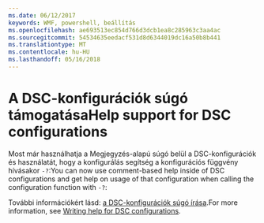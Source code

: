```yaml
---
ms.date: 06/12/2017
keywords: WMF, powershell, beállítás
ms.openlocfilehash: ae693513ec854d766d3dcb1ea8c285963c3aa4ac
ms.sourcegitcommit: 54534635eedacf531d8d6344019dc16a50b8b441
ms.translationtype: MT
ms.contentlocale: hu-HU
ms.lasthandoff: 05/16/2018
---
```

# <a name="help-support-for-dsc-configurations"></a><span data-ttu-id="7b7be-102">A DSC-konfigurációk súgó támogatása</span><span class="sxs-lookup"><span data-stu-id="7b7be-102">Help support for DSC configurations</span></span>

<span data-ttu-id="7b7be-103">Most már használhatja a Megjegyzés-alapú súgó belül a DSC-konfigurációk és használatát, hogy a konfigurálás segítség a konfigurációs függvény hívásakor `-?`:</span><span class="sxs-lookup"><span data-stu-id="7b7be-103">You can now use comment-based help inside of DSC configurations and get help on usage of that configuration when calling the configuration function with `-?`:</span></span>

<span data-ttu-id="7b7be-104">További információkért lásd: [a DSC-konfigurációk súgó írása](https://msdn.microsoft.com/powershell/dsc/confighelp).</span><span class="sxs-lookup"><span data-stu-id="7b7be-104">For more information, see [Writing help for DSC configurations](https://msdn.microsoft.com/powershell/dsc/confighelp).</span></span>
